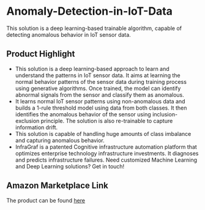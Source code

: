 # Anomaly-Detection-in-IoT-Data
This solution is a deep learning-based trainable algorithm, capable of detecting anomalous behavior in IoT sensor data.

## Product Highlight
* This solution is a deep learning-based approach to learn and understand the patterns in IoT sensor data. It aims at learning the normal behavior patterns of the sensor data during training process using generative algorithms. Once trained, the model can identify abnormal signals from the sensor and classify them as anomalous.
* It learns normal IoT sensor patterns using non-anomalous data and builds a 1-rule threshold model using data from both classes. It then identifies the anomalous behavior of the sensor using inclusion-exclusion principle. The solution is also re-trainable to capture information drift. 
* This solution is capable of handling huge amounts of class imbalance and capturing anomalous behavior. 
* InfraGraf is a patented Cognitive infrastructure automation platform that optimizes enterprise technology infrastructure investments. It diagnoses and predicts infrastructure failures. Need customized Machine Learning and Deep Learning solutions? Get in touch!

## Amazon Marketplace Link
The product can be found [here](https://aws.amazon.com/marketplace/)
